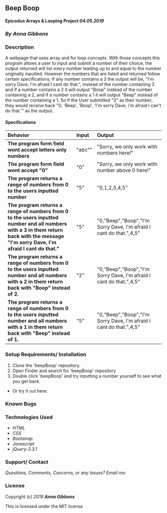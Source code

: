 ## Beep Boop

#### **Epicodus Arrays & Looping Project** _04.05.2019_

### _By Anna Gibbons_

### **Description**

A webpage that uses array and for loop concepts. With those concepts this program allows a user to input and submit a number of their choice, the output returned will list every number leading up to and equal to the number originally inputted. However the numbers that are listed and returned follow certain specifications; If any number contains a 3 the output will be, "I'm sorry Dave, I'm afraid I cant do that.", instead of the number containing 3 and if a number contains a 2 it will output "Boop" instead of the number containing a 2, and if a number contains a 1 it will output "Beep" instead of the number containing a 1. So if the User submitted "3" as their number, they would receive back "0, 'Beep', 'Boop', 'I'm sorry Dave, i'm afraid I can't do that.'" as the output.

#### **Specifications**

| Behavior | Input | Output |
| :--------------      | :--------------      | :--------------      |
| **The program form field wont accept letters only numbers** | "abc"" | "Sorry, we only work with numbers here!"  |
| **The program form field wont accept "0"** | "0" | "Sorry, we only work with number above 0 here!"  |
| **The program returns a range of numbers from 0 to the users inputted number** | "5" | "0,1,2,3,4,5"  |
| **The program returns a range of numbers from 0 to the users inputted number and all numbers with a 3 in them return back with the message "I'm sorry Dave, I'm afraid I cant do that."** | "5" | "0,"Beep","Boop","I'm Sorry Dave, I'm afraid I cant do that.",4,5"  |
| **The program returns a range of numbers from 0 to the users inputted number and all numbers with a 2 in them return back with "Boop" instead of 2.** | "2" | "0,"Beep","Boop","I'm Sorry Dave, I'm afraid I cant do that.",4,5" |
| **The program returns a range of numbers from 0 to the users inputted number and all numbers with a 1 in them return back with "Beep" instead of 1.** | "5" | "0,"Beep","Boop","I'm Sorry Dave, I'm afraid I cant do that.",4,5" |


### **Setup Requirements/ Installation**

1. Clone the 'beepBoop' repository.
2. Open Finder and search for 'beepBoop' repository
3. Double click 'beepBoop' and try inputting a number yourself to see what you get back.

- Or try it out here:

### **Known Bugs**

### **Technologies Used**

- _HTML_
- _CSS_
- _Bootstrap_
- _Javascript_
- _jQuery-3.3.1_

### **Support/ Contact**

_Questions, Comments, Concerns, or any Issues? Email me:_

### **License**

Copyright _(c) 2019_ **_Anna Gibbons_**

This is licensed under the MIT license
